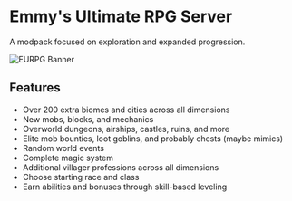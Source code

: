 # Emmy's Ultimate RPG Server

A modpack focused on exploration and expanded progression.

![EURPG Banner](https://i.imgur.com/qkCnurA.png)

## Features

- Over 200 extra biomes and cities across all dimensions
- New mobs, blocks, and mechanics
- Overworld dungeons, airships, castles, ruins, and more
- Elite mob bounties, loot goblins, and probably chests (maybe mimics)
- Random world events
- Complete magic system
- Additional villager professions across all dimensions
- Choose starting race and class
- Earn abilities and bonuses through skill-based leveling
